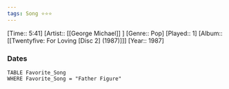 ```yaml
---
tags: Song ⭐⭐⭐ 
---
```

[Time:: 5:41]
[Artist:: [[George Michael]] ]
[Genre:: Pop]
[Played:: 1]
[Album:: [[Twentyfive: For Loving [Disc 2] (1987)]]]
[Year:: 1987]
### Dates
````dataview
TABLE Favorite_Song
WHERE Favorite_Song = "Father Figure"
````